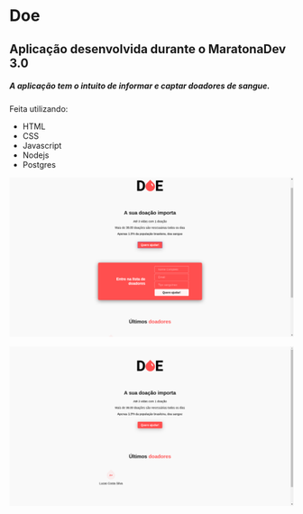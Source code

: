 # Doe 

## Aplicação desenvolvida durante o MaratonaDev 3.0

##### A aplicação tem o intuito de informar e captar doadores de sangue.

Feita utilizando:
* HTML
* CSS
* Javascript
* Nodejs
* Postgres

 ![doe](/public/img/Doe.png)
 
 ![doe-home](/public/img/Doe-home.png)
